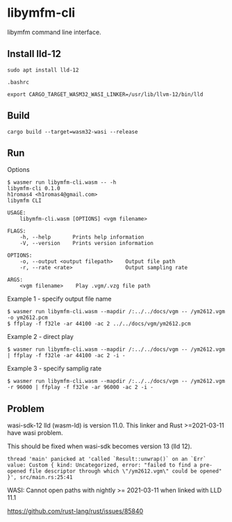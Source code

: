 # libymfm-cli

libymfm command line interface.

## Install lld-12

```
sudo apt install lld-12
```

`.bashrc`

```
export CARGO_TARGET_WASM32_WASI_LINKER=/usr/lib/llvm-12/bin/lld
```

## Build

```
cargo build --target=wasm32-wasi --release
```

## Run

Options

```
$ wasmer run libymfm-cli.wasm -- -h
libymfm-cli 0.1.0
h1romas4 <h1romas4@gmail.com>
libymfm CLI

USAGE:
    libymfm-cli.wasm [OPTIONS] <vgm filename>

FLAGS:
    -h, --help       Prints help information
    -V, --version    Prints version information

OPTIONS:
    -o, --output <output filepath>    Output file path
    -r, --rate <rate>                 Output sampling rate

ARGS:
    <vgm filename>    Play .vgm/.vzg file path
```

Example 1 - specify output file name

```
$ wasmer run libymfm-cli.wasm --mapdir /:../../docs/vgm -- /ym2612.vgm -o ym2612.pcm
$ ffplay -f f32le -ar 44100 -ac 2 ../../docs/vgm/ym2612.pcm
```

Example 2 - direct play

```
$ wasmer run libymfm-cli.wasm --mapdir /:../../docs/vgm -- /ym2612.vgm | ffplay -f f32le -ar 44100 -ac 2 -i -
```


Example 3 - specify samplig rate

```
$ wasmer run libymfm-cli.wasm --mapdir /:../../docs/vgm -- /ym2612.vgm -r 96000 | ffplay -f f32le -ar 96000 -ac 2 -i -
```

## Problem

wasi-sdk-12 lld (wasm-ld) is version 11.0. This linker and Rust >=2021-03-11 have wasi problem.

This should be fixed when wasi-sdk becomes version 13 (lld 12).

```
thread 'main' panicked at 'called `Result::unwrap()` on an `Err` value: Custom { kind: Uncategorized, error: "failed to find a pre-opened file descriptor through which \"/ym2612.vgm\" could be opened" }', src/main.rs:25:41
```

WASI: Cannot open paths with nightly >= 2021-03-11 when linked with LLD 11.1

https://github.com/rust-lang/rust/issues/85840

